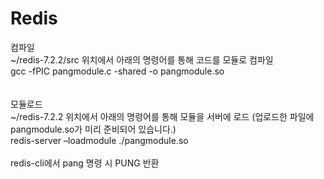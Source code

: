 # Redis

 컴파일<br/>
 ~/redis-7.2.2/src 위치에서 아래의 명령어를 통해 코드를 모듈로 컴파일<br/>
 gcc -fPIC pangmodule.c -shared -o pangmodule.so <br/>
<br/>
<br/>
 모듈로드<br/> 
 ~/redis-7.2.2 위치에서 아래의 명령어를 통해 모듈을 서버에 로드 (업로드한 파일에 pangmodule.so가 미리 준비되어 있습니다.)<br/>
 redis-server –loadmodule ./pangmodule.so
<br/>
<br/>
redis-cli에서 pang 명령 시 PUNG 반환
